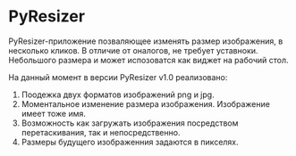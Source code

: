 # PyResizer

PyResizer-приложение позваляющее изменять размер изображения, в несколько кликов.
В отличие от оналогов, не требует уставноки. Небольшого размера и может испозоватся как виджет на рабочий стол. 

На данный момент в версии PyResizer v1.0 реализовано:

1. Поодежка двух форматов изображений png и jpg.
2. Моментальное изменение размера изображения. Изображение имеет тоже имя.
3. Возможность как загружать изображения посредством перетаскивания, так и непосредственно.
4. Размеры будущего изображенния задаются в пикселях.
